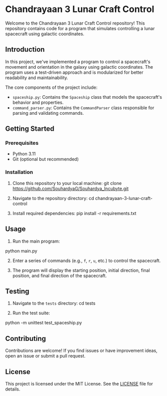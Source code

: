 # Chandrayaan 3 Lunar Craft Control

Welcome to the Chandrayaan 3 Lunar Craft Control repository! This repository contains code for a program that simulates controlling a lunar spacecraft using galactic coordinates.

## Introduction

In this project, we've implemented a program to control a spacecraft's movement and orientation in the galaxy using galactic coordinates. The program uses a test-driven approach and is modularized for better readability and maintainability.

The core components of the project include:
- `spaceship.py`: Contains the `Spaceship` class that models the spacecraft's behavior and properties.
- `command_parser.py`: Contains the `CommandParser` class responsible for parsing and validating commands.

## Getting Started

### Prerequisites

- Python 3.11
- Git (optional but recommended)

### Installation

1. Clone this repository to your local machine:
git clone https://github.com/SouhardyaG/Souhardya_Incubyte.git

2. Navigate to the repository directory:
cd chandrayaan-3-lunar-craft-control


3. Install required dependencies:
pip install -r requirements.txt

## Usage

1. Run the main program:


python main.py

2. Enter a series of commands (e.g., `f`, `r`, `u`, etc.) to control the spacecraft.

3. The program will display the starting position, initial direction, final position, and final direction of the spacecraft.

## Testing

1. Navigate to the `tests` directory:
cd tests


2. Run the test suite:

python -m unittest test_spaceship.py


## Contributing

Contributions are welcome! If you find issues or have improvement ideas, open an issue or submit a pull request.

## License

This project is licensed under the MIT License. See the [LICENSE](LICENSE) file for details.
